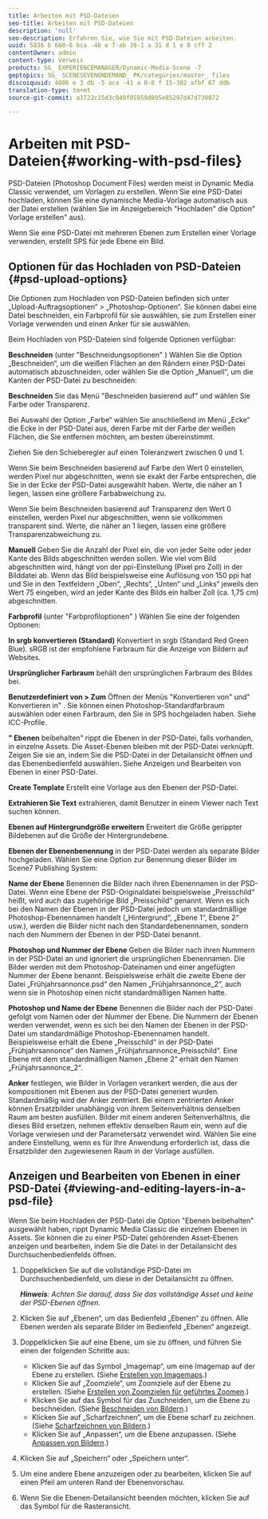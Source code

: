 ```yaml
---
title: Arbeiten mit PSD-Dateien
seo-title: Arbeiten mit PSD-Dateien
description: 'null'
seo-description: Erfahren Sie, wie Sie mit PSD-Dateien arbeiten.
uuid: 5836 b 660-6 bca -46 e 7-ab 39-1 a 31 d 1 e 0 cff 2
contentOwner: admin
content-type: Verweis
products: SG_ EXPERIENCEMANAGER/Dynamic-Media-Scene -7
geptopics: SG_ SCENESEVENONDEMAND_ PK/categories/master_ files
discoiquuid: 4086 e 3 db -5 aca -41 a 0-8 f 15-302 afbf 67 ddb
translation-type: tm+mt
source-git-commit: a1722c15d3c049f05959d895e85297d47d730872

---
```



# Arbeiten mit PSD-Dateien{#working-with-psd-files}

PSD-Dateien (Photoshop Document Files) werden meist in Dynamic Media Classic verwendet, um Vorlagen zu erstellen. Wenn Sie eine PSD-Datei hochladen, können Sie eine dynamische Media-Vorlage automatisch aus der Datei erstellen (wählen Sie im Anzeigebereich "Hochladen" die Option" Vorlage erstellen" aus).

Wenn Sie eine PSD-Datei mit mehreren Ebenen zum Erstellen einer Vorlage verwenden, erstellt SPS für jede Ebene ein Bild.

## Optionen für das Hochladen von PSD-Dateien {#psd-upload-options}

Die Optionen zum Hochladen von PSD-Dateien befinden sich unter „Upload-Auftragsoptionen“ &gt; „Photoshop-Optionen“. Sie können dabei eine Datei beschneiden, ein Farbprofil für sie auswählen, sie zum Erstellen einer Vorlage verwenden und einen Anker für sie auswählen.

Beim Hochladen von PSD-Dateien sind folgende Optionen verfügbar:

**Beschneiden** (unter "Beschneidungsoptionen" ) Wählen Sie die Option „Beschneiden“, um die weißen Flächen an den Rändern einer PSD-Datei automatisch abzuschneiden, oder wählen Sie die Option „Manuell“, um die Kanten der PSD-Datei zu beschneiden:

**Beschneiden** Sie das Menü "Beschneiden basierend auf" und wählen Sie Farbe oder Transparenz.

Bei Auswahl der Option „Farbe“ wählen Sie anschließend im Menü „Ecke“ die Ecke in der PSD-Datei aus, deren Farbe mit der Farbe der weißen Flächen, die Sie entfernen möchten, am besten übereinstimmt.

Ziehen Sie den Schieberegler auf einen Toleranzwert zwischen 0 und 1.

Wenn Sie beim Beschneiden basierend auf Farbe den Wert 0 einstellen, werden Pixel nur abgeschnitten, wenn sie exakt der Farbe entsprechen, die Sie in der Ecke der PSD-Datei ausgewählt haben. Werte, die näher an 1 liegen, lassen eine größere Farbabweichung zu.

Wenn Sie beim Beschneiden basierend auf Transparenz den Wert 0 einstellen, werden Pixel nur abgeschnitten, wenn sie vollkommen transparent sind. Werte, die näher an 1 liegen, lassen eine größere Transparenzabweichung zu.

**Manuell** Geben Sie die Anzahl der Pixel ein, die von jeder Seite oder jeder Kante des Bilds abgeschnitten werden sollen. Wie viel vom Bild abgeschnitten wird, hängt von der ppi-Einstellung (Pixel pro Zoll) in der Bilddatei ab. Wenn das Bild beispielsweise eine Auflösung von 150 ppi hat und Sie in den Textfeldern „Oben“, „Rechts“, „Unten“ und „Links“ jeweils den Wert 75 eingeben, wird an jeder Kante des Bilds ein halber Zoll (ca. 1,75 cm) abgeschnitten.

**Farbprofil** (unter "Farbprofiloptionen" ) Wählen Sie eine der folgenden Optionen:

**In srgb konvertieren (Standard)** Konvertiert in srgb (Standard Red Green Blue). sRGB ist der empfohlene Farbraum für die Anzeige von Bildern auf Websites.

**Ursprünglicher Farbraum** behält den ursprünglichen Farbraum des Bildes bei.

**Benutzerdefiniert von &gt; Zum** Öffnen der Menüs "Konvertieren von" und" Konvertieren in" . Sie können einen Photoshop-Standardfarbraum auswählen oder einen Farbraum, den Sie in SPS hochgeladen haben. Siehe ICC-Profile.

**" Ebenen** beibehalten" rippt die Ebenen in der PSD-Datei, falls vorhanden, in einzelne Assets. Die Asset-Ebenen bleiben mit der PSD-Datei verknüpft. Zeigen Sie sie an, indem Sie die PSD-Datei in der Detailansicht öffnen und das Ebenenbedienfeld auswählen. Siehe Anzeigen und Bearbeiten von Ebenen in einer PSD-Datei.

**Create Template** Erstellt eine Vorlage aus den Ebenen der PSD-Datei.

**Extrahieren Sie Text** extrahieren, damit Benutzer in einem Viewer nach Text suchen können.

**Ebenen auf Hintergrundgröße erweitern** Erweitert die Größe gerippter Bildebenen auf die Größe der Hintergrundebene.

**Ebenen der Ebenenbenennung** in der PSD-Datei werden als separate Bilder hochgeladen. Wählen Sie eine Option zur Benennung dieser Bilder im Scene7 Publishing System:

**Name der Ebene** Benennen die Bilder nach ihren Ebenennamen in der PSD-Datei. Wenn eine Ebene der PSD-Originaldatei beispielsweise „Preisschild“ heißt, wird auch das zugehörige Bild „Preisschild“ genannt. Wenn es sich bei den Namen der Ebenen in der PSD-Datei jedoch um standardmäßige Photoshop-Ebenennamen handelt („Hintergrund“, „Ebene 1“, Ebene 2“ usw.), werden die Bilder nicht nach den Standardebenennamen, sondern nach den Nummern der Ebenen in der PSD-Datei benannt.

**Photoshop und Nummer der Ebene** Geben die Bilder nach ihren Nummern in der PSD-Datei an und ignoriert die ursprünglichen Ebenennamen. Die Bilder werden mit dem Photoshop-Dateinamen und einer angefügten Nummer der Ebene benannt. Beispielsweise erhält die zweite Ebene der Datei „Frühjahrsannonce.psd“ den Namen „Frühjahrsannonce_2“, auch wenn sie in Photoshop einen nicht standardmäßigen Namen hatte.

**Photoshop und Name der Ebene** Benennen die Bilder nach der PSD-Datei gefolgt vom Namen oder der Nummer der Ebene. Die Nummern der Ebenen werden verwendet, wenn es sich bei den Namen der Ebenen in der PSD-Datei um standardmäßige Photoshop-Ebenennamen handelt. Beispielsweise erhält die Ebene „Preisschild“ in der PSD-Datei „Frühjahrsannonce“ den Namen „Frühjahrsannonce_Preisschild“. Eine Ebene mit dem standardmäßigen Namen „Ebene 2“ erhält den Namen „Frühjahrsannonce_2“.

**Anker** festlegen, wie Bilder in Vorlagen verankert werden, die aus der kompositionen mit Ebenen aus der PSD-Datei generiert wurden. Standardmäßig wird der Anker zentriert. Bei einem zentrierten Anker können Ersatzbilder unabhängig von ihrem Seitenverhältnis denselben Raum am besten ausfüllen. Bilder mit einem anderen Seitenverhältnis, die dieses Bild ersetzen, nehmen effektiv denselben Raum ein, wenn auf die Vorlage verwiesen und der Parametersatz verwendet wird. Wählen Sie eine andere Einstellung, wenn es für Ihre Anwendung erforderlich ist, dass die Ersatzbilder den zugewiesenen Raum in der Vorlage ausfüllen.

## Anzeigen und Bearbeiten von Ebenen in einer PSD-Datei {#viewing-and-editing-layers-in-a-psd-file}

Wenn Sie beim Hochladen der PSD-Datei die Option "Ebenen beibehalten" ausgewählt haben, rippt Dynamic Media Classic die einzelnen Ebenen in Assets. Sie können die zu einer PSD-Datei gehörenden Asset-Ebenen anzeigen und bearbeiten, indem Sie die Datei in der Detailansicht des Durchsuchenbedienfelds öffnen.

1. Doppelklicken Sie auf die vollständige PSD-Datei im Durchsuchenbedienfeld, um diese in der Detailansicht zu öffnen.

   ***Hinweis**: Achten Sie darauf, dass Sie das vollständige Asset und keine der PSD-Ebenen öffnen.*

1. Klicken Sie auf „Ebenen“, um das Bedienfeld „Ebenen“ zu öffnen. Alle Ebenen werden als separate Bilder im Bedienfeld „Ebenen“ angezeigt.
1. Doppelklicken Sie auf eine Ebene, um sie zu öffnen, und führen Sie einen der folgenden Schritte aus:

   * Klicken Sie auf das Symbol „Imagemap“, um eine Imagemap auf der Ebene zu erstellen. (Siehe [Erstellen von Imagemaps](creating-image-maps.md#creating_image_maps).)
   * Klicken Sie auf „Zoomziele“, um Zoomziele auf der Ebene zu erstellen. (Siehe [Erstellen von Zoomzielen für geführtes Zoomen](creating-zoom-targets-guided-zoom.md#creating_zoom_targets_for_guided_zoom).)
   * Klicken Sie auf das Symbol für das Zuschneiden, um die Ebene zu beschneiden. (Siehe [Beschneiden von Bildern](cropping-image.md#cropping_an_image).)
   * Klicken Sie auf „Scharfzeichnen“, um die Ebene scharf zu zeichnen. (Siehe [Scharfzeichnen von Bildern](sharpening-image.md#sharpening_an_image).)
   * Klicken Sie auf „Anpassen“, um die Ebene anzupassen. (Siehe [Anpassen von Bildern](adjusting-image.md#adjusting_an_image).)

1. Klicken Sie auf „Speichern“ oder „Speichern unter“.
1. Um eine andere Ebene anzuzeigen oder zu bearbeiten, klicken Sie auf einen Pfeil am unteren Rand der Ebenenvorschau.
1. Wenn Sie die Ebenen-Detailansicht beenden möchten, klicken Sie auf das Symbol für die Rasteransicht.

